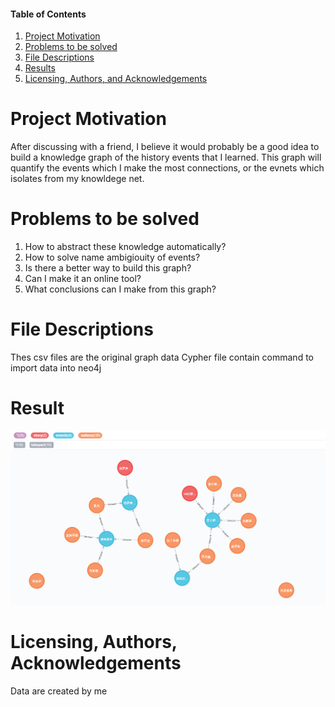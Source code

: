 #### Table of Contents

1. [Project Motivation](#motivation)
2. [Problems to be solved](#Installation)
3. [File Descriptions](#files)
4. [Results](#results)
5. [Licensing, Authors, and Acknowledgements](#licensing)


# Project Motivation<a name="motivation"></a>
After discussing with a friend, I believe it would probably be a good idea to build a knowledge graph of the history events that I learned. This graph will quantify the events which I make the most connections, or the evnets which isolates from my knowldege net.

# Problems to be solved<a name="Installation"></a>
1) How to abstract these knowledge automatically?
2) How to solve name ambigiouity of events?
3) Is there a better way to build this graph?
4) Can I make it an online tool?
5) What conclusions can I make from this graph?

# File Descriptions<a name="files"></a>
Thes csv files are the original graph data
Cypher file contain command to import data into neo4j

# Result<a name="results"></a>
![Screenshot 1](https://github.com/haataa/history_knowledge_graph/blob/master/graph.png)

# Licensing, Authors, Acknowledgements<a name="licensing"></a>
Data are created by me
